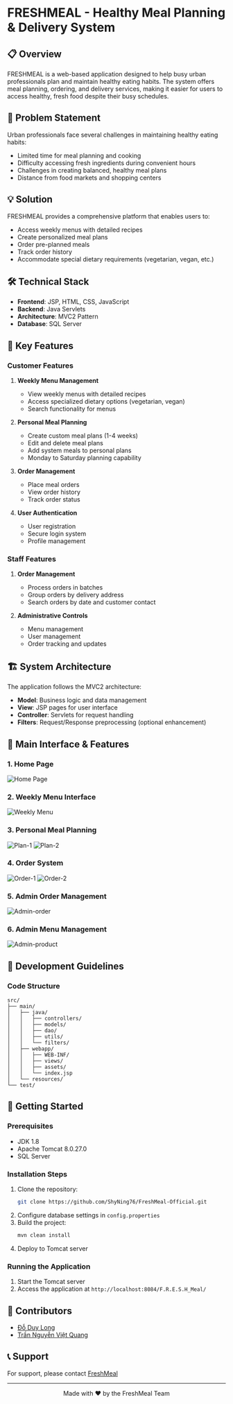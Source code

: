 # FRESHMEAL - Healthy Meal Planning & Delivery System

## 📋 Overview

FRESHMEAL is a web-based application designed to help busy urban professionals plan and maintain healthy eating habits. The system offers meal planning, ordering, and delivery services, making it easier for users to access healthy, fresh food despite their busy schedules.

## 🎯 Problem Statement

Urban professionals face several challenges in maintaining healthy eating habits:

- Limited time for meal planning and cooking
- Difficulty accessing fresh ingredients during convenient hours
- Challenges in creating balanced, healthy meal plans
- Distance from food markets and shopping centers

## 💡 Solution

FRESHMEAL provides a comprehensive platform that enables users to:

- Access weekly menus with detailed recipes
- Create personalized meal plans
- Order pre-planned meals
- Track order history
- Accommodate special dietary requirements (vegetarian, vegan, etc.)

## 🛠️ Technical Stack

- **Frontend**: JSP, HTML, CSS, JavaScript
- **Backend**: Java Servlets
- **Architecture**: MVC2 Pattern
- **Database**: SQL Server

## 🔑 Key Features

### Customer Features

1. **Weekly Menu Management**

   - View weekly menus with detailed recipes
   - Access specialized dietary options (vegetarian, vegan)
   - Search functionality for menus

2. **Personal Meal Planning**

   - Create custom meal plans (1-4 weeks)
   - Edit and delete meal plans
   - Add system meals to personal plans
   - Monday to Saturday planning capability

3. **Order Management**

   - Place meal orders
   - View order history
   - Track order status

4. **User Authentication**
   - User registration
   - Secure login system
   - Profile management

### Staff Features

1. **Order Management**

   - Process orders in batches
   - Group orders by delivery address
   - Search orders by date and customer contact

2. **Administrative Controls**
   - Menu management
   - User management
   - Order tracking and updates

## 🏗️ System Architecture

The application follows the MVC2 architecture:

- **Model**: Business logic and data management
- **View**: JSP pages for user interface
- **Controller**: Servlets for request handling
- **Filters**: Request/Response preprocessing (optional enhancement)

## 📸 Main Interface & Features

### 1. Home Page

<img src="web/view/Assets/screenshots/Homepage.jpg" alt="Home Page" />

### 2. Weekly Menu Interface

<img src="web/view/Assets/screenshots/WeeklyMenu.jpg" alt="Weekly Menu" />

### 3. Personal Meal Planning

<img src="web/view/Assets/screenshots/Plan.jpg" alt="Plan-1" />

<img src="web/view/Assets/screenshots/Plan-2.jpg" alt="Plan-2" />

### 4. Order System

<img src="web/view/Assets/screenshots/Order.jpg" alt="Order-1" />

<img src="web/view/Assets/screenshots/Order-2.jpg" alt="Order-2" />

### 5. Admin Order Management

<img src="web/view/Assets/screenshots/Order-staff.jpg" alt="Admin-order" />

### 6. Admin Menu Management

<img src="web/view/Assets/screenshots/Admin-product.jpg" alt="Admin-product" />

## 📝 Development Guidelines

### Code Structure

```
src/
├── main/
│   ├── java/
│   │   ├── controllers/
│   │   ├── models/
│   │   ├── dao/
│   │   ├── utils/
│   │   └── filters/
│   ├── webapp/
│   │   ├── WEB-INF/
│   │   ├── views/
│   │   ├── assets/
│   │   └── index.jsp
│   └── resources/
└── test/
```

## 🚀 Getting Started

### Prerequisites

- JDK 1.8
- Apache Tomcat 8.0.27.0
- SQL Server

### Installation Steps

1. Clone the repository:
   ```bash
   git clone https://github.com/ShyNing76/FreshMeal-Official.git
   ```
2. Configure database settings in `config.properties`
3. Build the project:
   ```bash
   mvn clean install
   ```
4. Deploy to Tomcat server

### Running the Application

1. Start the Tomcat server
2. Access the application at `http://localhost:8084/F.R.E.S.H_Meal/`

## 👥 Contributors

- [Đỗ Duy Long](https://github.com/ShyNing76)
- [Trần Nguyễn Việt Quang](https://github.com/DavidQuang-dev)

## 📞 Support

For support, please contact [FreshMeal](freshmeal05072004@gmail.com)

---

<div align="center">
  Made with ❤️ by the FreshMeal Team
</div>
